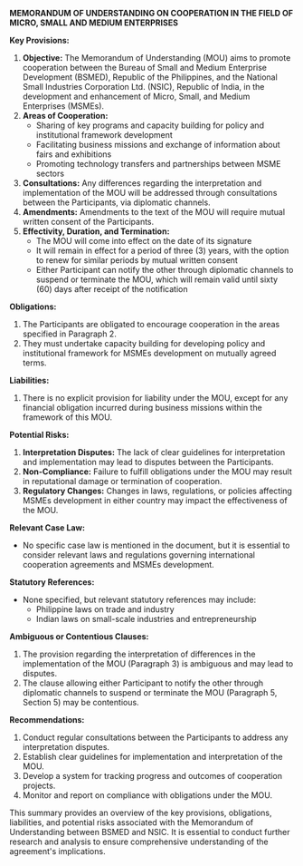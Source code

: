 **MEMORANDUM OF UNDERSTANDING ON COOPERATION IN THE FIELD OF MICRO, SMALL AND MEDIUM ENTERPRISES**

**Key Provisions:**

1. **Objective:** The Memorandum of Understanding (MOU) aims to promote cooperation between the Bureau of Small and Medium Enterprise Development (BSMED), Republic of the Philippines, and the National Small Industries Corporation Ltd. (NSIC), Republic of India, in the development and enhancement of Micro, Small, and Medium Enterprises (MSMEs).
2. **Areas of Cooperation:**
	* Sharing of key programs and capacity building for policy and institutional framework development
	* Facilitating business missions and exchange of information about fairs and exhibitions
	* Promoting technology transfers and partnerships between MSME sectors
3. **Consultations:** Any differences regarding the interpretation and implementation of the MOU will be addressed through consultations between the Participants, via diplomatic channels.
4. **Amendments:** Amendments to the text of the MOU will require mutual written consent of the Participants.
5. **Effectivity, Duration, and Termination:**
	* The MOU will come into effect on the date of its signature
	* It will remain in effect for a period of three (3) years, with the option to renew for similar periods by mutual written consent
	* Either Participant can notify the other through diplomatic channels to suspend or terminate the MOU, which will remain valid until sixty (60) days after receipt of the notification

**Obligations:**

1. The Participants are obligated to encourage cooperation in the areas specified in Paragraph 2.
2. They must undertake capacity building for developing policy and institutional framework for MSMEs development on mutually agreed terms.

**Liabilities:**

1. There is no explicit provision for liability under the MOU, except for any financial obligation incurred during business missions within the framework of this MOU.

**Potential Risks:**

1. **Interpretation Disputes:** The lack of clear guidelines for interpretation and implementation may lead to disputes between the Participants.
2. **Non-Compliance:** Failure to fulfill obligations under the MOU may result in reputational damage or termination of cooperation.
3. **Regulatory Changes:** Changes in laws, regulations, or policies affecting MSMEs development in either country may impact the effectiveness of the MOU.

**Relevant Case Law:**

* No specific case law is mentioned in the document, but it is essential to consider relevant laws and regulations governing international cooperation agreements and MSMEs development.

**Statutory References:**

* None specified, but relevant statutory references may include:
	+ Philippine laws on trade and industry
	+ Indian laws on small-scale industries and entrepreneurship

**Ambiguous or Contentious Clauses:**

1. The provision regarding the interpretation of differences in the implementation of the MOU (Paragraph 3) is ambiguous and may lead to disputes.
2. The clause allowing either Participant to notify the other through diplomatic channels to suspend or terminate the MOU (Paragraph 5, Section 5) may be contentious.

**Recommendations:**

1. Conduct regular consultations between the Participants to address any interpretation disputes.
2. Establish clear guidelines for implementation and interpretation of the MOU.
3. Develop a system for tracking progress and outcomes of cooperation projects.
4. Monitor and report on compliance with obligations under the MOU.

This summary provides an overview of the key provisions, obligations, liabilities, and potential risks associated with the Memorandum of Understanding between BSMED and NSIC. It is essential to conduct further research and analysis to ensure comprehensive understanding of the agreement's implications.